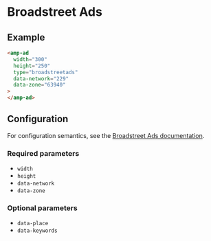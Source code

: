 # Broadstreet Ads

## Example

```html
<amp-ad
  width="300"
  height="250"
  type="broadstreetads"
  data-network="229"
  data-zone="63940"
>
</amp-ad>
```

## Configuration

For configuration semantics, see the [Broadstreet Ads documentation](https://information.broadstreetads.com/amp-configuration/).

### Required parameters

-   `width`
-   `height`
-   `data-network`
-   `data-zone`

### Optional parameters

-   `data-place`
-   `data-keywords`
